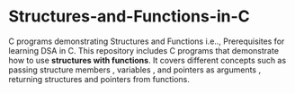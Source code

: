 # Structures-and-Functions-in-C
C programs demonstrating Structures and Functions i.e.., Prerequisites for learning DSA in C.
This repository includes C programs that demonstrate how to use **structures with functions**.
It covers different concepts such as passing structure members , variables , and pointers as 
arguments , returning structures and pointers from functions.
